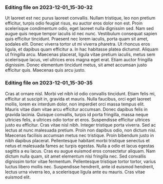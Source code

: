 

### Editing file on 2023-12-01_15-30-32

Ut laoreet est nec purus laoreet convallis. Nullam tristique, leo non pretium efficitur, turpis odio feugiat risus, eu auctor eros dolor non est. Proin scelerisque condimentum odio, eget laoreet nulla dignissim sed. Nam sed augue quis neque tempor iaculis id nec nunc. Vestibulum consequat sapien quis efficitur tincidunt. Praesent nec lorem iaculis, porta quam sit amet, sodales elit. Donec viverra tortor ut mi viverra pharetra.
Ut rhoncus eros ligula, et dapibus quam efficitur a. In hac habitasse platea dictumst. Aliquam ut fringilla arcu. Maecenas placerat, ligula vitae pretium iaculis, metus sem scelerisque lacus, vel ultrices eros magna eget erat. Etiam auctor fringilla dignissim. Donec elementum tincidunt metus, sit amet accumsan justo efficitur quis. Maecenas quis arcu justo.




### Editing file on 2023-12-01_15-30-35

Cras at ornare nisl. Morbi vel nibh id odio convallis tincidunt. Etiam felis mi, efficitur at suscipit in, gravida et mauris. Nulla faucibus, orci eget laoreet mollis, lorem ex interdum dolor, non imperdiet orci massa tempus elit. Mauris vitae diam vitae arcu efficitur accumsan. Donec dapibus felis in gravida lacinia. Quisque convallis, turpis id porta fringilla, massa neque ultricies felis, a ultrices odio tortor et eros. Suspendisse efficitur ultrices justo eu efficitur.
Cras vitae nisl nibh. Integer tristique porta viverra. Sed ac lectus at nunc malesuada pretium. Proin non dapibus odio, non dictum nisi. Maecenas facilisis accumsan metus nec tristique. Proin bibendum justo in nibh dapibus placerat. Pellentesque habitant morbi tristique senectus et netus et malesuada fames ac turpis egestas. Nulla a odio et lacus egestas sagittis a eu lacus. Cras eu augue euismod eros consectetur aliquam. Nam dictum nulla quam, sit amet elementum nisi fringilla nec. Sed convallis dignissim tortor vitae fermentum. Pellentesque tristique tortor tortor, varius luctus libero mollis nec. Suspendisse hendrerit, ante id euismod hendrerit, lectus urna viverra leo, a scelerisque ligula ante eu mauris. Cras vitae euismod elit.


